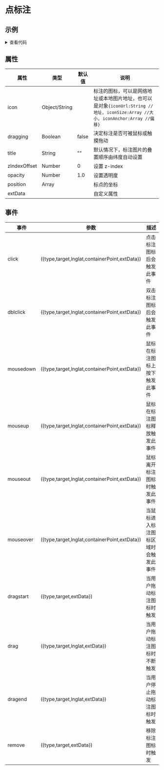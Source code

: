 # 点标注

## 示例

<demo-marker></demo-marker>

<details>
<summary>查看代码</summary>

<<< @/.vitepress/components/demo-marker/index.vue

</details>

## 属性

| 属性 | 类型 | 默认值 | 说明 |
| --- | --- | --- | --- |
| icon | Object/String |  | 标注的图标，可以是网络地址或本地图片地址，也可以是对象`{iconUrl:String //地址, iconSize:Array //大小, iconAnchor:Array //偏移}` |
| dragging | Boolean | false | 决定标注是否可被鼠标或触摸拖动 |
| title | String | "" | 默认情况下，标注图片的叠置顺序由纬度自动设置 |
| zIndexOffset | Number | 0 | 设置 z-index |
| opacity | Number | 1.0 | 设置透明度 |
| position | Array |  | 标点的坐标 |
| extData |  |  | 自定义属性 |

## 事件

| 事件      | 参数                                          | 描述                                 |
| --------- | --------------------------------------------- | ------------------------------------ |
| click     | ({type,target,lnglat,containerPoint,extData}) | 点击标注图标后会触发此事件           |
| dblclick  | ({type,target,lnglat,containerPoint,extData}) | 双击标注图标后会触发此事件           |
| mousedown | ({type,target,lnglat,containerPoint,extData}) | 鼠标在标注图标上按下触发此事件       |
| mouseup   | ({type,target,lnglat,containerPoint,extData}) | 鼠标在标注图标释放触发此事件         |
| mouseout  | ({type,target,lnglat,containerPoint,extData}) | 鼠标离开标注图标时触发此事件         |
| mouseover | ({type,target,lnglat,containerPoint,extData}) | 当鼠标进入标注图标区域时会触发此事件 |
| dragstart | ({type,target,extData})                       | 当用户拖动标注图标时触发             |
| drag      | ({type,target,lnglat,extData})                | 当用户拖动标注图标时不断触发         |
| dragend   | ({type,target,lnglat,extData})                | 当用户停止拖动标注图标时触发         |
| remove    | ({type,target,extData})                       | 移除标注图标时触发                   |
